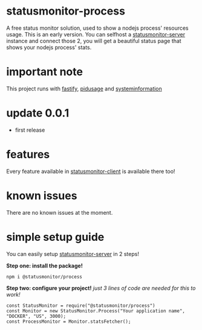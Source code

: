 # statusmonitor-process
A free status monitor solution, used to show a nodejs process' resources usage. This is an early version.
You can selfhost a [statusmonitor-server](https://github.com/DottoXD/statusmonitor-server) instance and connect those 2, you will get a beautiful status page that shows your nodejs process' stats.

# important note
This project runs with [fastify](https://npmjs.com/package/fastify), [pidusage](https://npmjs.com/package/pidusage) and [systeminformation](https://npmjs.com/package/systeminformation)

# update 0.0.1
+ first release

# features
Every feature available in [statusmonitor-client](https://github.com/DottoXD/statusmonitor-client) is available there too!

# known issues
There are no known issues at the moment.

# simple setup guide
You can easily setup [statusmonitor-server](https://github.com/DottoXD/statusmonitor-process) in 2 steps!

**Step one: install the package!**
```
npm i @statusmonitor/process
```

**Step two: configure your project!**
*just 3 lines of code are needed for this to work!*
```
const StatusMonitor = require("@statusmonitor/process")
const Monitor = new StatusMonitor.Process("Your application name", "DOCKER", "US", 3000);
const ProcessMonitor = Monitor.statsFetcher();
```
